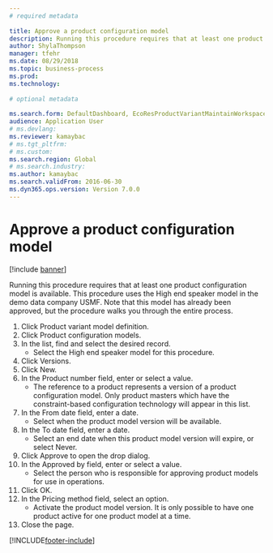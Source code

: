 ```yaml
--- 
# required metadata 
 
title: Approve a product configuration model
description: Running this procedure requires that at least one product configuration model is available. 
author: ShylaThompson
manager: tfehr 
ms.date: 08/29/2018
ms.topic: business-process 
ms.prod:  
ms.technology:  
 
# optional metadata 
 
ms.search.form: DefaultDashboard, EcoResProductVariantMaintainWorkspace, PCProductConfigurationModelListPage, PCProductModelVersion, PCApproveProductModelVersion, HcmWorkerLookUp   
audience: Application User 
# ms.devlang:  
ms.reviewer: kamaybac
# ms.tgt_pltfrm:  
# ms.custom:  
ms.search.region: Global
# ms.search.industry: 
ms.author: kamaybac
ms.search.validFrom: 2016-06-30 
ms.dyn365.ops.version: Version 7.0.0 
---
```

# Approve a product configuration model

[!include [banner](../../includes/banner.md)]

Running this procedure requires that at least one product configuration model is available. This procedure uses the High end speaker model in the demo data company USMF. Note that this model has already been approved, but the procedure walks you through the entire process.

1. Click Product variant model definition.
2. Click Product configuration models.
3. In the list, find and select the desired record.
    * Select the High end speaker model for this procedure.  
4. Click Versions.
5. Click New.
6. In the Product number field, enter or select a value.
    * The reference to a product represents a version of a product configuration model. Only product masters which have the constraint-based configuration technology will appear in this list.  
7. In the From date field, enter a date.
    * Select when the product model version will be available.  
8. In the To date field, enter a date.
    * Select an end date when this product model version will expire, or select Never.  
9. Click Approve to open the drop dialog.
10. In the Approved by field, enter or select a value.
    * Select the person who is responsible for approving product models for use in operations.  
11. Click OK.
12. In the Pricing method field, select an option.
    * Activate the product model version. It is only possible to have one product active for one product model at a time.  
13. Close the page.



[!INCLUDE[footer-include](../../../includes/footer-banner.md)]